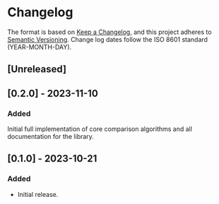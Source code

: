 # Changelog

The format is based on [Keep a Changelog](https://keepachangelog.com/en/1.0.0/),
and this project adheres to [Semantic Versioning](https://semver.org/spec/v2.0.0.html).
Change log dates follow the ISO 8601 standard (YEAR-MONTH-DAY).

## [Unreleased]

## [0.2.0] - 2023-11-10

### Added
Initial full implementation of core comparison algorithms and all documentation
for the library.

## [0.1.0] - 2023-10-21

### Added
- Initial release.